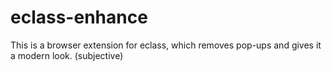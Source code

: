 # eclass-enhance
This is a browser extension for eclass, which removes pop-ups and gives it a modern look. (subjective)
